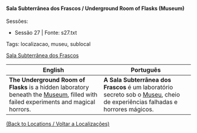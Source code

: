 
#### Sala Subterrânea dos Frascos / Underground Room of Flasks (Museum)

Sessões:  
- Sessão 27 | Fonte: s27.txt  

Tags: localizacao, museu, sublocal

[Sala Subterrânea dos Frascos](sala_subterranea_frascos.png)

| English | Português |
|---------|-----------|
| **The Underground Room of Flasks** is a hidden laboratory beneath the [Museum](museu_das_maravilhas.md), filled with failed experiments and magical horrors. | **A Sala Subterrânea dos Frascos** é um laboratório secreto sob o [Museu](museu_das_maravilhas.md), cheio de experiências falhadas e horrores mágicos. |

[(Back to Locations / Voltar a Localizações)](localizacoes.md)

